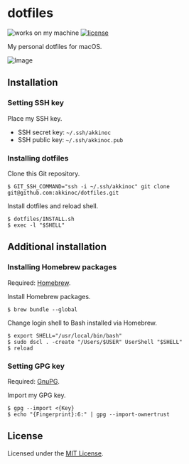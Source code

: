 # dotfiles

![works on my machine][works badge]
[![license][license Badge]][license]

[works badge]: https://img.shields.io/badge/works-on%20my%20machine-brightgreen
[license badge]: https://img.shields.io/badge/license-MIT-blue
[license]: LICENSE.txt

My personal dotfiles for macOS.  

![Image]

[Image]: IMAGE.png

## Installation

### Setting SSH key

Place my SSH key.  

* SSH secret key: `~/.ssh/akkinoc`
* SSH public key: `~/.ssh/akkinoc.pub`

### Installing dotfiles

Clone this Git repository.  

```console
$ GIT_SSH_COMMAND="ssh -i ~/.ssh/akkinoc" git clone git@github.com:akkinoc/dotfiles.git
```

Install dotfiles and reload shell.  

```console
$ dotfiles/INSTALL.sh
$ exec -l "$SHELL"
```

## Additional installation

### Installing Homebrew packages

Required: [Homebrew].  

[Homebrew]: https://brew.sh/

Install Homebrew packages.  

```console
$ brew bundle --global
```

Change login shell to Bash installed via Homebrew.  

```console
$ export SHELL="/usr/local/bin/bash"
$ sudo dscl . -create "/Users/$USER" UserShell "$SHELL"
$ reload
```

### Setting GPG key

Required: [GnuPG].  

[GnuPG]: https://gnupg.org/

Import my GPG key.  

```console
$ gpg --import <{Key}
$ echo "{Fingerprint}:6:" | gpg --import-ownertrust
```

## License

Licensed under the [MIT License].  

[MIT License]: LICENSE.txt
